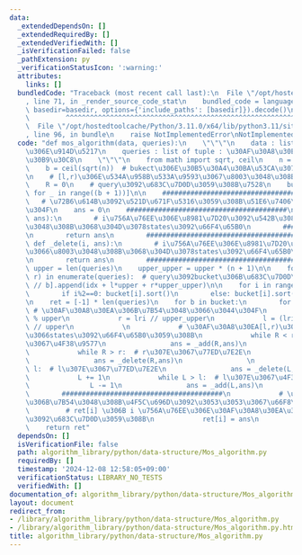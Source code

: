 ```yaml
---
data:
  _extendedDependsOn: []
  _extendedRequiredBy: []
  _extendedVerifiedWith: []
  _isVerificationFailed: false
  _pathExtension: py
  _verificationStatusIcon: ':warning:'
  attributes:
    links: []
  bundledCode: "Traceback (most recent call last):\n  File \"/opt/hostedtoolcache/Python/3.11.0/x64/lib/python3.11/site-packages/onlinejudge_verify/documentation/build.py\"\
    , line 71, in _render_source_code_stat\n    bundled_code = language.bundle(stat.path,\
    \ basedir=basedir, options={'include_paths': [basedir]}).decode()\n          \
    \         ^^^^^^^^^^^^^^^^^^^^^^^^^^^^^^^^^^^^^^^^^^^^^^^^^^^^^^^^^^^^^^^^^^^^^^^^^^^^^^^^^\n\
    \  File \"/opt/hostedtoolcache/Python/3.11.0/x64/lib/python3.11/site-packages/onlinejudge_verify/languages/python.py\"\
    , line 96, in bundle\n    raise NotImplementedError\nNotImplementedError\n"
  code: "def mos_algorithm(data, queries):\n    \"\"\"\n    data : list of int : \u5143\
    \u306E\u914D\u5217\n    queries : list of tuple : \u30AF\u30A8\u30EA\u306E\u30EA\
    \u30B9\u30C8\n    \"\"\"\n    from math import sqrt, ceil\n    n = len(data)\n\
    \    b = ceil(sqrt(n))  # bukect\u306E\u30B5\u30A4\u30BA\u53CA\u3073\u500B\u6570\
    \n    # [l,r)\u306E\u534A\u958B\u533A\u9593\u3067\u8003\u3048\u308B\n    L = 0\n\
    \    R = 0\n    # query\u3092\u683C\u7D0D\u3059\u308B\u7528\n    bucket = [list()\
    \ for _ in range((b + 1))]\n\n    ########################################\n \
    \   # \u72B6\u614B\u3092\u521D\u671F\u5316\u3059\u308B\u51E6\u7406\u3092\u66F8\
    \u304F\n    ans = 0\n    ########################################\n\n    def _add(i,\
    \ ans):\n        # i\u756A\u76EE\u306E\u8981\u7D20\u3092\u542B\u3081\u3066\u8003\
    \u3048\u308B\u3068\u304D\u3078states\u3092\u66F4\u65B0\n        ########################################\n\
    \n        return ans\n        ########################################\n\n   \
    \ def _delete(i, ans):\n        # i\u756A\u76EE\u306E\u8981\u7D20\u3092\u9664\u3044\
    \u3066\u8003\u3048\u308B\u3068\u304D\u3078states\u3092\u66F4\u65B0\n        ########################################\n\
    \n        return ans\n        ########################################\n\n   \
    \ upper = len(queries)\n    upper_upper = upper * (n + 1)\n\n    for idx, (l,\
    \ r) in enumerate(queries):  # query\u3092bucket\u306B\u683C\u7D0D\n        bucket[l\
    \ // b].append(idx + l*upper + r*upper_upper)\n\n    for i in range(len(bucket)):\n\
    \        if i%2==0: bucket[i].sort()\n        else: bucket[i].sort(reverse=True)\n\
    \n    ret = [-1] * len(queries)\n    for b in bucket:\n        for lri in b: \
    \ # \u30AF\u30A8\u30EA\u306B\u7B54\u3048\u3066\u3044\u304F\n            i = lri\
    \ % upper\n            r = lri // upper_upper\n            l = (lri % upper_upper)\
    \ // upper\n            \n            # \u30AF\u30A8\u30EA[l,r)\u306B\u5BFE\u3057\
    \u3066states\u3092\u66F4\u65B0\u3059\u308B\n            while R < r:  # r\u307E\
    \u3067\u4F38\u9577\n                ans = _add(R,ans)\n                R += 1\n\
    \            while R > r:  # r\u307E\u3067\u77ED\u7E2E\n                R -= 1\n\
    \                ans = _delete(R,ans)\n                \n            while L <\
    \ l:  # l\u307E\u3067\u77ED\u7E2E\n                ans = _delete(L,ans)\n    \
    \            L += 1\n            while L > l:  # l\u307E\u3067\u4F38\u9577\n \
    \               L -= 1\n                ans = _add(L,ans)\n            \n    \
    \        ########################################\n            # \u30AF\u30A8\u30EA\
    \u306B\u7B54\u3048\u308B\u4F5C\u696D\u3092\u3053\u3053\u3067\u66F8\u304F\n   \
    \         # ret[i] \u306B i \u756A\u76EE\u306E\u30AF\u30A8\u30EA\u306E\u7B54\u3048\
    \u3092\u683C\u7D0D\u3059\u308B\n            ret[i] = ans\n            ########################################\n\
    \    return ret"
  dependsOn: []
  isVerificationFile: false
  path: algorithm_library/python/data-structure/Mos_algorithm.py
  requiredBy: []
  timestamp: '2024-12-08 12:58:05+09:00'
  verificationStatus: LIBRARY_NO_TESTS
  verifiedWith: []
documentation_of: algorithm_library/python/data-structure/Mos_algorithm.py
layout: document
redirect_from:
- /library/algorithm_library/python/data-structure/Mos_algorithm.py
- /library/algorithm_library/python/data-structure/Mos_algorithm.py.html
title: algorithm_library/python/data-structure/Mos_algorithm.py
---
```

